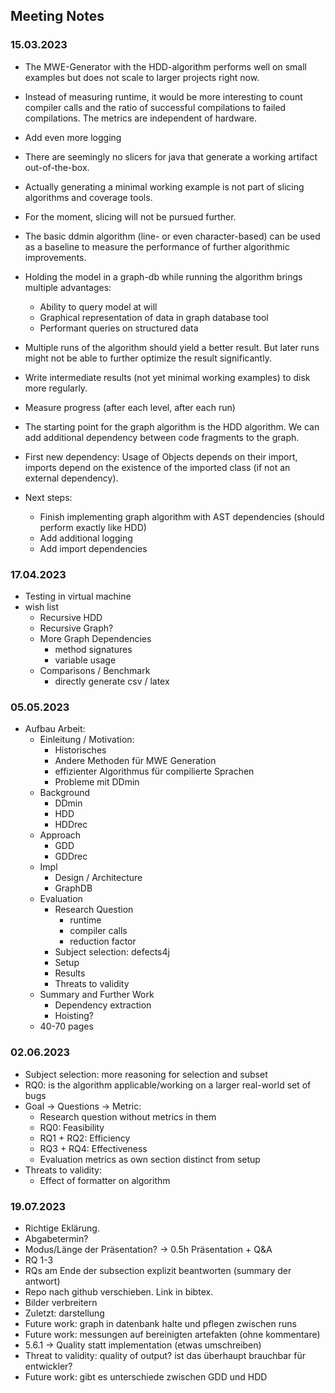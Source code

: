 ## Meeting Notes

### 15.03.2023

- The MWE-Generator with the HDD-algorithm performs well on small examples but does not scale to larger projects right
  now.
- Instead of measuring runtime, it would be more interesting to count compiler calls and the ratio of successful
  compilations to failed compilations. The metrics are independent of hardware.
- Add even more logging
- There are seemingly no slicers for java that generate a working artifact out-of-the-box.
- Actually generating a minimal working example is not part of slicing algorithms and coverage tools.
- For the moment, slicing will not be pursued further.
- The basic ddmin algorithm (line- or even character-based) can be used as a baseline to measure the performance of
  further algorithmic improvements.
- Holding the model in a graph-db while running the algorithm brings multiple advantages:
    - Ability to query model at will
    - Graphical representation of data in graph database tool
    - Performant queries on structured data
- Multiple runs of the algorithm should yield a better result. But later runs might not be able to further optimize the
  result significantly.
- Write intermediate results (not yet minimal working examples) to disk more regularly.
- Measure progress (after each level, after each run)
- The starting point for the graph algorithm is the HDD algorithm. We can add additional dependency between code
  fragments to the graph.
- First new dependency: Usage of Objects depends on their import, imports depend on the existence of the imported
  class (if not an external dependency).


- Next steps:
    - Finish implementing graph algorithm with AST dependencies (should perform exactly like HDD)
    - Add additional logging
    - Add import dependencies

### 17.04.2023

- Testing in virtual machine
- wish list
    - Recursive HDD
    - Recursive Graph?
    - More Graph Dependencies
        - method signatures
        - variable usage
    - Comparisons / Benchmark
        - directly generate csv / latex

### 05.05.2023

- Aufbau Arbeit:
    - Einleitung / Motivation:
        - Historisches
        - Andere Methoden für MWE Generation
        - effizienter Algorithmus für compilierte Sprachen
        - Probleme mit DDmin
    - Background
        - DDmin
        - HDD
        - HDDrec
    - Approach
        - GDD
        - GDDrec
    - Impl
        - Design / Architecture
        - GraphDB
    - Evaluation
        - Research Question
            - runtime
            - compiler calls
            - reduction factor
        - Subject selection: defects4j
        - Setup
        - Results
        - Threats to validity
    - Summary and Further Work
        - Dependency extraction
        - Hoisting?
    - 40-70 pages

### 02.06.2023

- Subject selection: more reasoning for selection and subset
- RQ0: is the algorithm applicable/working on a larger real-world set of bugs
- Goal -> Questions -> Metric:
    - Research question without metrics in them
    - RQ0: Feasibility
    - RQ1 + RQ2: Efficiency
    - RQ3 + RQ4: Effectiveness
    - Evaluation metrics as own section distinct from setup
- Threats to validity:
    - Effect of formatter on algorithm

### 19.07.2023

- Richtige Eklärung.
- Abgabetermin?
- Modus/Länge der Präsentation? -> 0.5h Präsentation + Q&A
- RQ 1-3
- RQs am Ende der subsection explizit beantworten (summary der antwort)
- Repo nach github verschieben. Link in bibtex.
- Bilder verbreitern
- Zuletzt: darstellung
- Future work: graph in datenbank halte und pflegen zwischen runs
- Future work: messungen auf bereinigten artefakten (ohne kommentare)
- 5.6.1 -> Quality statt implementation (etwas umschreiben)
- Threat to validity: quality of output? ist das überhaupt brauchbar für entwickler?
- Future work: gibt es unterschiede zwischen GDD und HDD